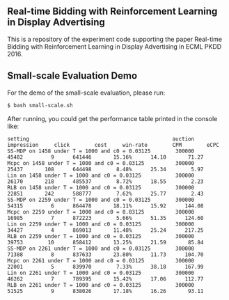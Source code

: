 ## Real-time Bidding with Reinforcement Learning in Display Advertising

This is a repository of the experiment code supporting the paper Real-time Bidding with Reinforcement Learning in Display Advertising in ECML PKDD 2016.

## Small-scale Evaluation Demo
For the demo of the small-scale evaluation, please run:
```bash
$ bash small-scale.sh
```
After running, you could get the performance table printed in the console like:
```
setting                                           	 auction	impression	   click	    cost	 win-rate	     CPM	    eCPC
SS-MDP on 1458 under T = 1000 and c0 = 0.03125    	  300000	     45482	       9	  641446	   15.16%	   14.10	   71.27
Mcpc on 1458 under T = 1000 and c0 = 0.03125      	  300000	     25437	     108	  644498	    8.48%	   25.34	    5.97
Lin on 1458 under T = 1000 and c0 = 0.03125       	  300000	     26170	     218	  485537	    8.72%	   18.55	    2.23
RLB on 1458 under T = 1000 and c0 = 0.03125       	  300000	     22851	     242	  588777	    7.62%	   25.77	    2.43
SS-MDP on 2259 under T = 1000 and c0 = 0.03125    	  300000	     54315	       6	  864478	   18.11%	   15.92	  144.08
Mcpc on 2259 under T = 1000 and c0 = 0.03125      	  300000	     16985	       7	  872223	    5.66%	   51.35	  124.60
Lin on 2259 under T = 1000 and c0 = 0.03125       	  300000	     34427	       4	  869013	   11.48%	   25.24	  217.25
RLB on 2259 under T = 1000 and c0 = 0.03125       	  300000	     39753	      10	  858412	   13.25%	   21.59	   85.84
SS-MDP on 2261 under T = 1000 and c0 = 0.03125    	  300000	     71388	       8	  837633	   23.80%	   11.73	  104.70
Mcpc on 2261 under T = 1000 and c0 = 0.03125      	  300000	     22001	       5	  839970	    7.33%	   38.18	  167.99
Lin on 2261 under T = 1000 and c0 = 0.03125       	  300000	     46262	       7	  789395	   15.42%	   17.06	  112.77
RLB on 2261 under T = 1000 and c0 = 0.03125       	  300000	     51525	       9	  838026	   17.18%	   16.26	   93.11
```
